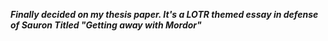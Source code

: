 _**Finally decided on my thesis paper. It's a LOTR themed essay in defense of Sauron Titled "Getting away with Mordor"**_

